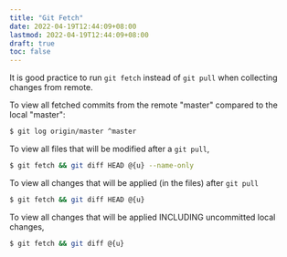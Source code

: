 ```yaml
---
title: "Git Fetch"
date: 2022-04-19T12:44:09+08:00
lastmod: 2022-04-19T12:44:09+08:00
draft: true
toc: false
---
```


It is good practice to run `git fetch` instead of `git pull` when collecting changes from remote.

To view all fetched commits from the remote "master" compared to the local "master":

```bash
$ git log origin/master ^master
```

To view all files that will be modified after a `git pull`,

```bash
$ git fetch && git diff HEAD @{u} --name-only
```

To view all changes that will be applied (in the files) after `git pull`

```bash
$ git fetch && git diff HEAD @{u}
```

To view all changes that will be applied INCLUDING uncommitted local changes,

```bash
$ git fetch && git diff @{u}
```

